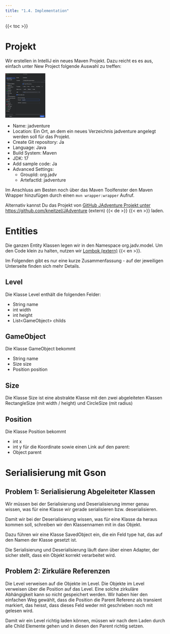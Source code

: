 ```yaml
---
title: "1.4. Implementation"
---
```

{{< toc >}}
# Projekt

Wir erstellen in IntelliJ ein neues Maven Projekt. Dazu reicht es es aus, einfach unter New Project folgende Auswahl zu treffen:

<img src="./1.4-new-project.png" width="25%"></img>

- Name: jadventure
- Location: Ein Ort, an dem ein neues Verzeichnis jadventure angelegt werden soll für das Projekt.
- Create Git repository: Ja
- Language: Java
- Build System: Maven
- JDK: 17
- Add sample code: Ja
- Advanced Settings:
	- GroupId: org.jadv
	- ArtefactId: jadventure

Im Anschluss am Besten noch über das Maven Toolfenster den Maven Wrapper hinzufügen durch einen ```mvn wrapper:wrapper``` Aufruf.

Alternativ kannst Du das Projekt von 
<a href="https://github.com/kneitzel/JAdventure" target="_blank"> GitHub JAdventure Projekt unter https://github.com/kneitzel/JAdventure (extern) </a> {{< de >}} {{< en >}} laden.

# Entities
Die ganzen Entity Klassen legen wir in den Namespace org.jadv.model. Um den Code klein zu halten, nutzen wir <a href="https://projectlombok.org/" target="_blank"> Lombok (extern)</a> {{< en >}}.

Im Folgenden gibt es nur eine kurze Zusammenfassung - auf der jeweiligen Unterseite finden sich mehr Details.

## Level
Die Klasse Level enthält die folgenden Felder:
- String name
- int width
- int height
- List&lt;GameObject&gt; childs

## GameObject

Die Klasse GameObject bekommt
- String name
- Size size
- Position position

## Size

Die Klasse Size ist eine abstrakte Klasse mit den zwei abgeleiteten Klassen RectangleSize (mit width / height) und CircleSize (mit radius)

## Position
Die Klasse Position bekommt
- int x
- int y
für die Koordinate sowie einen Link auf den parent:
- Object parent

# Serialisierung mit Gson

## Problem 1: Serialisierung Abgeleiteter Klassen

Wir müssen bei der Serialisierung und Deserialisierung immer genau wissen, was für eine Klasse wir gerade serialisieren bzw. deserialisieren.

Damit wir bei der Deserialisierung wissen, was für eine Klasse da heraus kommen soll, schreiben wir den Klassennamen mit in das Objekt.

Dazu führen wir eine Klasse SavedObject ein, die ein Feld type hat, das auf den Namen der Klasse gesetzt ist.

Die Serialisierung und Deserialisierung läuft dann über einen Adapter, der sicher stellt, dass ein Objekt korrekt verarbeitet wird.

## Problem 2: Zirkuläre Referenzen
Die Level verweisen auf die Objekte im Level. Die Objekte im Level verweisen über die Position auf das Level.
Eine solche zirkuläre Abhängigkeit kann so nicht gespeichert werden. Wir haben hier den einfachen Weg gewählt, dass die Position die Parent Referenz als transient markiert, das heisst, dass dieses Feld weder mit geschrieben noch mit gelesen wird.

Damit wir ein Level richtig laden können, müssen wir nach dem Laden durch alle Child Elemente gehen und in diesen den Parent richtig setzen.

